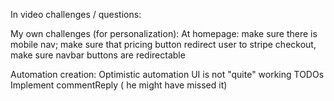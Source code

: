 In video challenges / questions:

My own challenges (for personalization):
At homepage: make sure there is mobile nav; make sure that pricing button redirect user to stripe checkout, make sure navbar buttons are redirectable

Automation creation: Optimistic automation UI is not "quite" working
TODOs
Implement commentReply ( he might have missed it)
